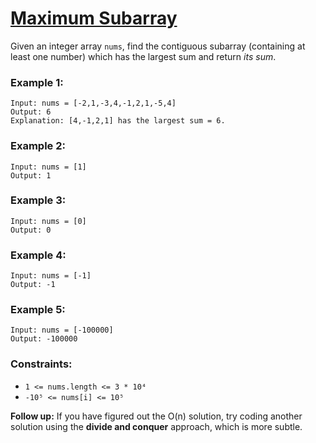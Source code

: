 # [Maximum Subarray](https://leetcode.com/problems/maximum-subarray/)

Given an integer array `nums`, find the contiguous subarray (containing at least one number) which has the largest sum and return *its sum*.

### Example 1:
```
Input: nums = [-2,1,-3,4,-1,2,1,-5,4]
Output: 6
Explanation: [4,-1,2,1] has the largest sum = 6.
```

### Example 2:
```
Input: nums = [1]
Output: 1
```

### Example 3:
```
Input: nums = [0]
Output: 0
```

### Example 4:
```
Input: nums = [-1]
Output: -1
```

### Example 5:
```
Input: nums = [-100000]
Output: -100000
```

### Constraints:

- `1 <= nums.length <= 3 * 10⁴`
- `-10⁵ <= nums[i] <= 10⁵`
 

**Follow up:** If you have figured out the O(n) solution, try coding another solution using the **divide and conquer** approach, which is more subtle.
